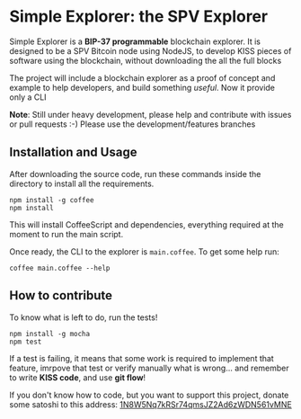 # Simple Explorer: the SPV Explorer
Simple Explorer is a **BIP-37 programmable** blockchain explorer.
It is designed to be a SPV Bitcoin node using NodeJS, to develop KISS pieces
of software using the blockchain, without downloading the all the full blocks

The project will include a blockchain explorer as a proof of concept and
example to help developers, and build something *useful*. Now it provide only
a CLI

**Note**: Still under heavy development, please help and contribute with issues
or pull requests :-) Please use the development/features branches

## Installation and Usage
After downloading the source code, run these commands inside the directory to
install all the requirements.

    npm install -g coffee
    npm install

This will install CoffeeScript and dependencies, everything required at the
moment to run the main script.

Once ready, the CLI to the explorer is `main.coffee`. To get some help run:

    coffee main.coffee --help

## How to contribute
To know what is left to do, run the tests!

    npm install -g mocha
    npm test

If a test is failing, it means that some work is required to implement that
feature, imrpove that test or verify manually what is wrong... and remember to
write **KISS code**, and use **git flow**!

If you don't know how to code, but you want to support this project, donate
some satoshi to this address: [1N8W5Nq7kRSr74qmsJZ2Ad6zWDN561vMNE](bitcoin:1N8W5Nq7kRSr74qmsJZ2Ad6zWDN561vMNE?amount=0.025)